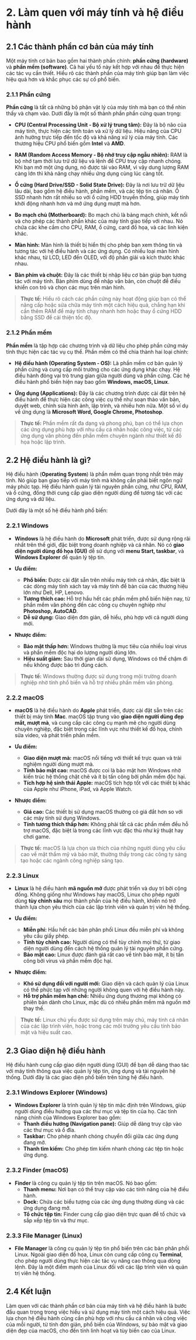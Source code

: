 # 2. Làm quen với máy tính và hệ điều hành

## 2.1 Các thành phần cơ bản của máy tính

Một máy tính cơ bản bao gồm hai thành phần chính: **phần cứng (hardware)** và **phần mềm (software)**. Cả hai yếu tố này kết hợp với nhau để thực hiện các tác vụ cần thiết. Hiểu rõ các thành phần của máy tính giúp bạn làm việc hiệu quả hơn và khắc phục các sự cố phổ biến.

### 2.1.1 Phần cứng

**Phần cứng** là tất cả những bộ phận vật lý của máy tính mà bạn có thể nhìn thấy và chạm vào. Dưới đây là một số thành phần phần cứng quan trọng:

- **CPU (Central Processing Unit - Bộ xử lý trung tâm):** Đây là bộ não của máy tính, thực hiện các tính toán và xử lý dữ liệu. Hiệu năng của CPU ảnh hưởng trực tiếp đến tốc độ và khả năng xử lý của máy tính. Các thương hiệu CPU phổ biến gồm **Intel** và **AMD**.
  
- **RAM (Random Access Memory - Bộ nhớ truy cập ngẫu nhiên):** RAM là bộ nhớ tạm thời lưu trữ dữ liệu và lệnh để CPU truy cập nhanh chóng. Khi bạn mở một ứng dụng, nó được tải vào RAM, vì vậy dung lượng RAM càng lớn thì khả năng chạy nhiều ứng dụng cùng lúc càng tốt.

- **Ổ cứng (Hard Drive/SSD - Solid State Drive):** Đây là nơi lưu trữ dữ liệu lâu dài, bao gồm hệ điều hành, phần mềm, và các tệp tin cá nhân. Ổ SSD nhanh hơn rất nhiều so với ổ cứng HDD truyền thống, giúp máy tính khởi động nhanh hơn và mở ứng dụng mượt mà hơn.

- **Bo mạch chủ (Motherboard):** Bo mạch chủ là bảng mạch chính, kết nối và cho phép các thành phần khác của máy tính giao tiếp với nhau. Nó chứa các khe cắm cho CPU, RAM, ổ cứng, card đồ họa, và các linh kiện khác.

- **Màn hình:** Màn hình là thiết bị hiển thị cho phép bạn xem thông tin và tương tác với hệ điều hành và các ứng dụng. Có nhiều loại màn hình khác nhau, từ LCD, LED đến OLED, với độ phân giải và kích thước khác nhau.

- **Bàn phím và chuột:** Đây là các thiết bị nhập liệu cơ bản giúp bạn tương tác với máy tính. Bàn phím dùng để nhập văn bản, còn chuột để điều khiển con trỏ và chọn các mục trên màn hình.

> **Thực tế:** Hiểu rõ cách các phần cứng này hoạt động giúp bạn có thể nâng cấp hoặc sửa chữa máy tính một cách hiệu quả, chẳng hạn khi cần thêm RAM để máy tính chạy nhanh hơn hoặc thay ổ cứng HDD bằng SSD để cải thiện tốc độ.

### 2.1.2 Phần mềm

**Phần mềm** là tập hợp các chương trình và dữ liệu cho phép phần cứng máy tính thực hiện các tác vụ cụ thể. Phần mềm có thể chia thành hai loại chính:

- **Hệ điều hành (Operating System - OS):** Là phần mềm cơ bản quản lý phần cứng và cung cấp môi trường cho các ứng dụng khác chạy. Hệ điều hành đóng vai trò trung gian giữa người dùng và phần cứng. Các hệ điều hành phổ biến hiện nay bao gồm **Windows, macOS, Linux**.
  
- **Ứng dụng (Applications):** Đây là các chương trình được cài đặt trên hệ điều hành để thực hiện các công việc cụ thể như soạn thảo văn bản, duyệt web, chỉnh sửa hình ảnh, lập trình, và nhiều hơn nữa. Một số ví dụ về ứng dụng là **Microsoft Word, Google Chrome, Photoshop**.

> **Thực tế:** Phần mềm rất đa dạng và phong phú, bạn có thể lựa chọn các ứng dụng phù hợp với nhu cầu cá nhân hoặc công việc, từ các ứng dụng văn phòng đến phần mềm chuyên ngành như thiết kế đồ họa hoặc lập trình.

## 2.2 Hệ điều hành là gì?

Hệ điều hành (**Operating System**) là phần mềm quan trọng nhất trên máy tính. Nó giúp bạn giao tiếp với máy tính mà không cần phải biết ngôn ngữ máy phức tạp. Hệ điều hành quản lý tài nguyên phần cứng, như CPU, RAM, và ổ cứng, đồng thời cung cấp giao diện người dùng để tương tác với các ứng dụng và dữ liệu.

Dưới đây là một số hệ điều hành phổ biến:

### 2.2.1 Windows

- **Windows** là hệ điều hành do **Microsoft** phát triển, được sử dụng rộng rãi nhất trên thế giới, đặc biệt trong doanh nghiệp và cá nhân. Nó có **giao diện người dùng đồ họa (GUI)** dễ sử dụng với **menu Start, taskbar**, và **Windows Explorer** để quản lý tệp tin.

- **Ưu điểm:**
  - **Phổ biến:** Được cài đặt sẵn trên nhiều máy tính cá nhân, đặc biệt là các dòng máy tính xách tay và máy tính để bàn của các thương hiệu lớn như Dell, HP, Lenovo.
  - **Tương thích cao:** Hỗ trợ hầu hết các phần mềm phổ biến hiện nay, từ phần mềm văn phòng đến các công cụ chuyên nghiệp như **Photoshop, AutoCAD**.
  - **Dễ sử dụng:** Giao diện đơn giản, dễ hiểu, phù hợp với cả người dùng mới.

- **Nhược điểm:**
  - **Bảo mật thấp hơn:** Windows thường là mục tiêu của nhiều loại virus và phần mềm độc hại do lượng người dùng lớn.
  - **Hiệu suất giảm:** Sau thời gian dài sử dụng, Windows có thể chậm đi nếu không được bảo trì đúng cách.

> **Thực tế:** Windows thường được sử dụng trong môi trường doanh nghiệp nhờ tính phổ biến và hỗ trợ nhiều phần mềm văn phòng.

### 2.2.2 macOS

- **macOS** là hệ điều hành do **Apple** phát triển, được cài đặt sẵn trên các thiết bị máy tính **Mac**. macOS tập trung vào **giao diện người dùng đẹp mắt, mượt mà**, và cung cấp các công cụ mạnh mẽ cho người dùng chuyên nghiệp, đặc biệt trong các lĩnh vực như thiết kế đồ họa, chỉnh sửa video, và phát triển phần mềm.

- **Ưu điểm:**
  - **Giao diện mượt mà:** macOS nổi tiếng với thiết kế trực quan và trải nghiệm người dùng mượt mà.
  - **Tính bảo mật cao:** macOS được coi là bảo mật hơn Windows nhờ kiến trúc hệ thống chặt chẽ và ít bị tấn công bởi phần mềm độc hại.
  - **Tích hợp hệ sinh thái Apple:** macOS tích hợp tốt với các thiết bị khác của Apple như iPhone, iPad, và Apple Watch.

- **Nhược điểm:**
  - **Giá cao:** Các thiết bị sử dụng macOS thường có giá đắt hơn so với các máy tính sử dụng Windows.
  - **Tính tương thích thấp hơn:** Không phải tất cả các phần mềm đều hỗ trợ macOS, đặc biệt là trong các lĩnh vực đặc thù như kỹ thuật hay chơi game.

> **Thực tế:** macOS là lựa chọn ưa thích của những người dùng yêu cầu cao về mặt thẩm mỹ và bảo mật, thường thấy trong các công ty sáng tạo hoặc các ngành công nghiệp sáng tạo.

### 2.2.3 Linux

- **Linux** là hệ điều hành **mã nguồn mở** được phát triển và duy trì bởi cộng đồng. Không giống như Windows hay macOS, Linux cho phép người dùng **tùy chỉnh sâu** mọi thành phần của hệ điều hành, khiến nó trở thành lựa chọn yêu thích của các lập trình viên và quản trị viên hệ thống.

- **Ưu điểm:**
  - **Miễn phí:** Hầu hết các bản phân phối Linux đều miễn phí và không yêu cầu giấy phép.
  - **Tính tùy chỉnh cao:** Người dùng có thể tùy chỉnh mọi thứ, từ giao diện người dùng đến cách hệ thống quản lý tài nguyên phần cứng.
  - **Bảo mật cao:** Linux được đánh giá rất cao về tính bảo mật, ít bị tấn công bởi virus và phần mềm độc hại.

- **Nhược điểm:**
  - **Khó sử dụng đối với người mới:** Giao diện và cách quản lý của Linux có thể phức tạp với những người không quen với hệ điều hành này.
  - **Hỗ trợ phần mềm hạn chế:** Nhiều ứng dụng thương mại không có phiên bản dành cho Linux, mặc dù có nhiều phần mềm mã nguồn mở thay thế.

> **Thực tế:** Linux chủ yếu được sử dụng trên máy chủ, máy tính cá nhân của các lập trình viên, hoặc trong các môi trường yêu cầu tính bảo mật và hiệu suất cao.

## 2.3 Giao diện hệ điều hành

Hệ điều hành cung cấp giao diện người dùng (GUI) để bạn dễ dàng thao tác với máy tính thông qua việc quản lý tệp tin, ứng dụng và tài nguyên hệ thống. Dưới đây là các giao diện phổ biến trên từng hệ điều hành.

### 2.3.1 Windows Explorer (Windows)

- **Windows Explorer** là trình quản lý tệp tin mặc định trên Windows, giúp người dùng điều hướng qua các thư mục và tệp tin của họ. Các tính năng chính của Windows Explorer bao gồm:
  - **Thanh điều hướng (Navigation pane):** Giúp dễ dàng truy cập vào các thư mục và ổ đĩa.
  - **Taskbar:** Cho phép nhanh chóng chuyển đổi giữa các ứng dụng đang mở.
  - **Thanh tìm kiếm:** Cho phép tìm kiếm nhanh chóng các tệp tin hoặc ứng dụng.

### 2.3.2 Finder (macOS)

- **Finder** là công cụ quản lý tệp tin trên macOS. Nó bao gồm:
  - **Thanh menu:** Nơi bạn có thể truy cập vào các tính năng của hệ điều hành.
  - **Dock:** Chứa các biểu tượng của các ứng dụng thường dùng và các ứng dụng đang mở.
  - **Tổ chức tệp tin:** Finder cung cấp giao diện trực quan để tổ chức và sắp xếp tệp tin và thư mục.

### 2.3.3 File Manager (Linux)

- **File Manager** là công cụ quản lý tệp tin phổ biến trên các bản phân phối Linux. Ngoài giao diện đồ họa, Linux còn cung cấp công cụ **Terminal**, cho phép người dùng thực hiện các tác vụ nâng cao thông qua dòng lệnh. Đây là một điểm mạnh của Linux đối với các lập trình viên và quản trị viên hệ thống.

## 2.4 Kết luận

Làm quen với các thành phần cơ bản của máy tính và hệ điều hành là bước đầu quan trọng trong việc hiểu và sử dụng máy tính một cách hiệu quả. Việc lựa chọn hệ điều hành cũng cần phù hợp với nhu cầu cá nhân và công việc của mỗi người, từ tính đơn giản, phổ biến của Windows, sự bảo mật và giao diện đẹp của macOS, cho đến tính linh hoạt và tùy biến cao của Linux.
